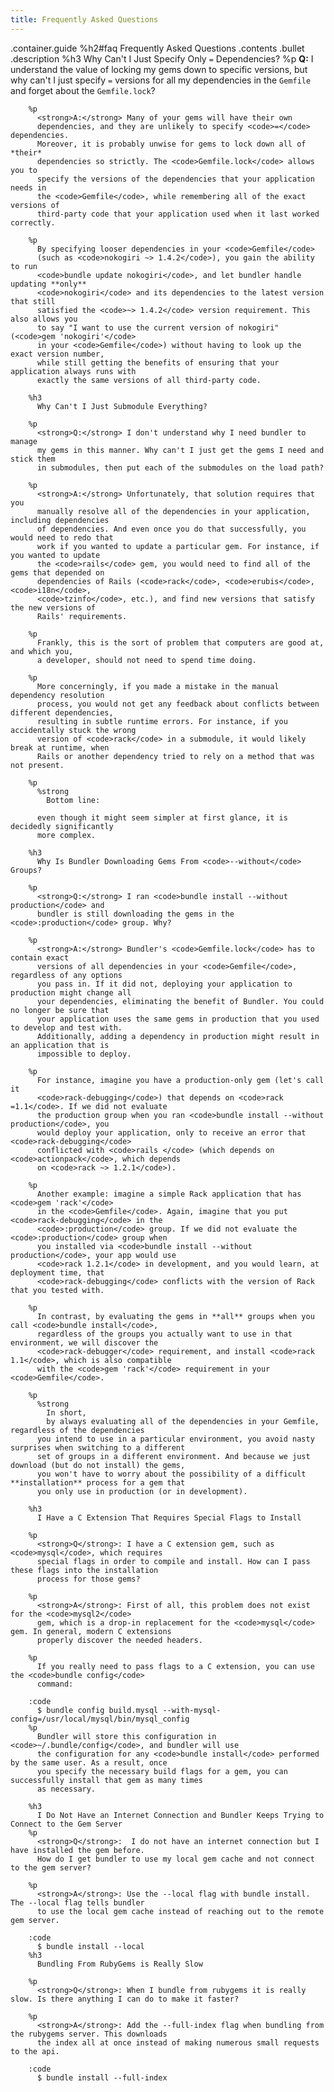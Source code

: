 ```yaml
---
title: Frequently Asked Questions
---
```

.container.guide
  %h2#faq
    Frequently Asked Questions
  .contents
    .bullet
      .description
        %h3
          Why Can't I Just Specify Only <code>=</code> Dependencies?
        %p
          <strong>Q:</strong> I understand the value of locking my gems down
          to specific versions, but why can't I just specify <code>=</code> versions
          for all my dependencies in the <code>Gemfile</code> and forget about
          the <code>Gemfile.lock</code>?

        %p
          <strong>A:</strong> Many of your gems will have their own
          dependencies, and they are unlikely to specify <code>=</code> dependencies.
          Moreover, it is probably unwise for gems to lock down all of *their*
          dependencies so strictly. The <code>Gemfile.lock</code> allows you to
          specify the versions of the dependencies that your application needs in
          the <code>Gemfile</code>, while remembering all of the exact versions of
          third-party code that your application used when it last worked correctly.

        %p
          By specifying looser dependencies in your <code>Gemfile</code>
          (such as <code>nokogiri ~> 1.4.2</code>), you gain the ability to run
          <code>bundle update nokogiri</code>, and let bundler handle updating **only**
          <code>nokogiri</code> and its dependencies to the latest version that still
          satisfied the <code>~> 1.4.2</code> version requirement. This also allows you
          to say "I want to use the current version of nokogiri" (<code>gem 'nokogiri'</code>
          in your <code>Gemfile</code>) without having to look up the exact version number,
          while still getting the benefits of ensuring that your application always runs with
          exactly the same versions of all third-party code.

        %h3
          Why Can't I Just Submodule Everything?

        %p
          <strong>Q:</strong> I don't understand why I need bundler to manage
          my gems in this manner. Why can't I just get the gems I need and stick them
          in submodules, then put each of the submodules on the load path?

        %p
          <strong>A:</strong> Unfortunately, that solution requires that you
          manually resolve all of the dependencies in your application, including dependencies
          of dependencies. And even once you do that successfully, you would need to redo that
          work if you wanted to update a particular gem. For instance, if you wanted to update
          the <code>rails</code> gem, you would need to find all of the gems that depended on
          dependencies of Rails (<code>rack</code>, <code>erubis</code>, <code>i18n</code>,
          <code>tzinfo</code>, etc.), and find new versions that satisfy the new versions of
          Rails' requirements.

        %p
          Frankly, this is the sort of problem that computers are good at, and which you,
          a developer, should not need to spend time doing.

        %p
          More concerningly, if you made a mistake in the manual dependency resolution
          process, you would not get any feedback about conflicts between different dependencies,
          resulting in subtle runtime errors. For instance, if you accidentally stuck the wrong
          version of <code>rack</code> in a submodule, it would likely break at runtime, when
          Rails or another dependency tried to rely on a method that was not present.

        %p
          %strong
            Bottom line:

          even though it might seem simpler at first glance, it is decidedly significantly
          more complex.

        %h3
          Why Is Bundler Downloading Gems From <code>--without</code> Groups?

        %p
          <strong>Q:</strong> I ran <code>bundle install --without production</code> and
          bundler is still downloading the gems in the <code>:production</code> group. Why?

        %p
          <strong>A:</strong> Bundler's <code>Gemfile.lock</code> has to contain exact
          versions of all dependencies in your <code>Gemfile</code>, regardless of any options
          you pass in. If it did not, deploying your application to production might change all
          your dependencies, eliminating the benefit of Bundler. You could no longer be sure that
          your application uses the same gems in production that you used to develop and test with.
          Additionally, adding a dependency in production might result in an application that is
          impossible to deploy.

        %p
          For instance, imagine you have a production-only gem (let's call it
          <code>rack-debugging</code>) that depends on <code>rack =1.1</code>. If we did not evaluate
          the production group when you ran <code>bundle install --without production</code>, you
          would deploy your application, only to receive an error that <code>rack-debugging</code>
          conflicted with <code>rails </code> (which depends on <code>actionpack</code>, which depends
          on <code>rack ~> 1.2.1</code>).

        %p
          Another example: imagine a simple Rack application that has <code>gem 'rack'</code>
          in the <code>Gemfile</code>. Again, imagine that you put <code>rack-debugging</code> in the
          <code>:production</code> group. If we did not evaluate the <code>:production</code> group when
          you installed via <code>bundle install --without production</code>, your app would use
          <code>rack 1.2.1</code> in development, and you would learn, at deployment time, that
          <code>rack-debugging</code> conflicts with the version of Rack that you tested with.

        %p
          In contrast, by evaluating the gems in **all** groups when you call <code>bundle install</code>,
          regardless of the groups you actually want to use in that environment, we will discover the
          <code>rack-debugger</code> requirement, and install <code>rack 1.1</code>, which is also compatible
          with the <code>gem 'rack'</code> requirement in your <code>Gemfile</code>.

        %p
          %strong
            In short,
            by always evaluating all of the dependencies in your Gemfile, regardless of the dependencies
          you intend to use in a particular environment, you avoid nasty surprises when switching to a different
          set of groups in a different environment. And because we just download (but do not install) the gems,
          you won't have to worry about the possibility of a difficult **installation** process for a gem that
          you only use in production (or in development).

        %h3
          I Have a C Extension That Requires Special Flags to Install

        %p
          <strong>Q</strong>: I have a C extension gem, such as <code>mysql</code>, which requires
          special flags in order to compile and install. How can I pass these flags into the installation
          process for those gems?

        %p
          <strong>A</strong>: First of all, this problem does not exist for the <code>mysql2</code>
          gem, which is a drop-in replacement for the <code>mysql</code> gem. In general, modern C extensions
          properly discover the needed headers.

        %p
          If you really need to pass flags to a C extension, you can use the <code>bundle config</code>
          command:

        :code
          $ bundle config build.mysql --with-mysql-config=/usr/local/mysql/bin/mysql_config
        %p
          Bundler will store this configuration in <code>~/.bundle/config</code>, and bundler will use
          the configuration for any <code>bundle install</code> performed by the same user. As a result, once
          you specify the necessary build flags for a gem, you can successfully install that gem as many times
          as necessary.

        %h3
          I Do Not Have an Internet Connection and Bundler Keeps Trying to Connect to the Gem Server
        %p
          <strong>Q</strong>:  I do not have an internet connection but I have installed the gem before.
          How do I get bundler to use my local gem cache and not connect to the gem server?

        %p
          <strong>A</strong>: Use the --local flag with bundle install. The --local flag tells bundler
          to use the local gem cache instead of reaching out to the remote gem server.

        :code
          $ bundle install --local
        %h3
          Bundling From RubyGems is Really Slow

        %p
          <strong>Q</strong>: When I bundle from rubygems it is really slow. Is there anything I can do to make it faster?

        %p
          <strong>A</strong>: Add the --full-index flag when bundling from the rubygems server. This downloads
          the index all at once instead of making numerous small requests to the api.

        :code
          $ bundle install --full-index
